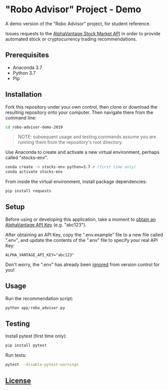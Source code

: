 # "Robo Advisor" Project - Demo

A demo version of the "Robo Advisor" project, for student reference.

Issues requests to the [AlphaVantage Stock Market API](https://www.alphavantage.co/) in order to provide automated stock or cryptocurrency trading recommendations.

## Prerequisites

  + Anaconda 3.7
  + Python 3.7
  + Pip

## Installation

Fork this repository under your own control, then clone or download the resulting repository onto your computer. Then navigate there from the command line:

```sh
cd robo-advisor-demo-2019
```

> NOTE: subsequent usage and testing commands assume you are running them from the repository's root directory.

Use Anaconda to create and activate a new virtual environment, perhaps called "stocks-env". 

```sh
conda create -n stocks-env python=3.7 # (first time only)
conda activate stocks-env
```

From inside the virtual environment, install package dependencies:

```sh
pip install requests
```

## Setup

Before using or developing this application, take a moment to [obtain an AlphaVantage API Key](https://www.alphavantage.co/support/#api-key) (e.g. "abc123").

After obtaining an API Key, copy the ".env.example" file to a new file called ".env", and update the contents of the ".env" file to specify your real API Key:

    ALPHA_VANTAGE_API_KEY="abc123"

Don't worry, the ".env" has already been [ignored](/.gitignore) from version control for you!

## Usage

Run the recommendation script:

```py
python app/robo_advisor.py
```

## Testing

Install pytest (first time only):

```sh
pip install pytest
```

Run tests:

```sh
pytest --disable-pytest-warnings
```

## [License](/LICENSE.md)
